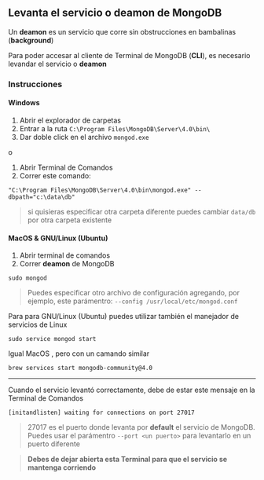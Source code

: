 ## Levanta el servicio o __deamon__ de MongoDB

Un __deamon__ es un servicio que corre sin obstrucciones en bambalinas (__background__)

Para poder accesar al cliente de Terminal de MongoDB (__CLI__), es necesario levandar el servicio o __deamon__

### Instrucciones

#### Windows

1. Abrir el explorador de carpetas
2. Entrar a la ruta `C:\Program Files\MongoDB\Server\4.0\bin\`
3. Dar doble click en el archivo `mongod.exe`

o 

1. Abrir Terminal de Comandos
2. Correr este comando:

```
"C:\Program Files\MongoDB\Server\4.0\bin\mongod.exe" --dbpath="c:\data\db"
```

> si quisieras especificar otra carpeta diferente puedes cambiar `data/db` por otra carpeta existente

#### MacOS & GNU/Linux (Ubuntu)

1. Abrir terminal de comandos
2. Correr __deamon__ de MongoDB

```
sudo mongod
```

> Puedes especificar otro archivo de configuración agregando, por ejemplo, este parámentro: `--config /usr/local/etc/mongod.conf`


Para para GNU/Linux (Ubuntu) puedes utilizar también el manejador de servicios de Linux

```
sudo service mongod start
```

Igual MacOS , pero con un camando similar

```
brew services start mongodb-community@4.0
```


<hr>

Cuando el servicio levantó correctamente, debe de estar este mensaje en la Terminal de Comandos

```
[initandlisten] waiting for connections on port 27017
```

> 27017 es el puerto donde levanta por __default__ el servicio de MongoDB. Puedes usar el parámentro `--port <un puerto>` para levantarlo en un puerto diferente

> **Debes de dejar abierta esta Terminal para que el servicio se mantenga corriendo**
